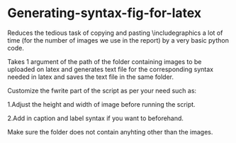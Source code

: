 # Generating-syntax-fig-for-latex
Reduces the tedious task of copying and pasting \includegraphics a lot of time (for the number of images we 
use in the report) by a very basic python code.


Takes 1 argument of the path of the folder containing images to be uploaded on latex and generates text file for the 
corresponding syntax needed in latex and saves the text file in the same folder.


Customize the fwrite part of the script as per your need such as:

1.Adjust the height and width of image before running the script.

2.Add in caption and label syntax if you want to beforehand.


Make sure the folder does not contain anyhting other than the images.
